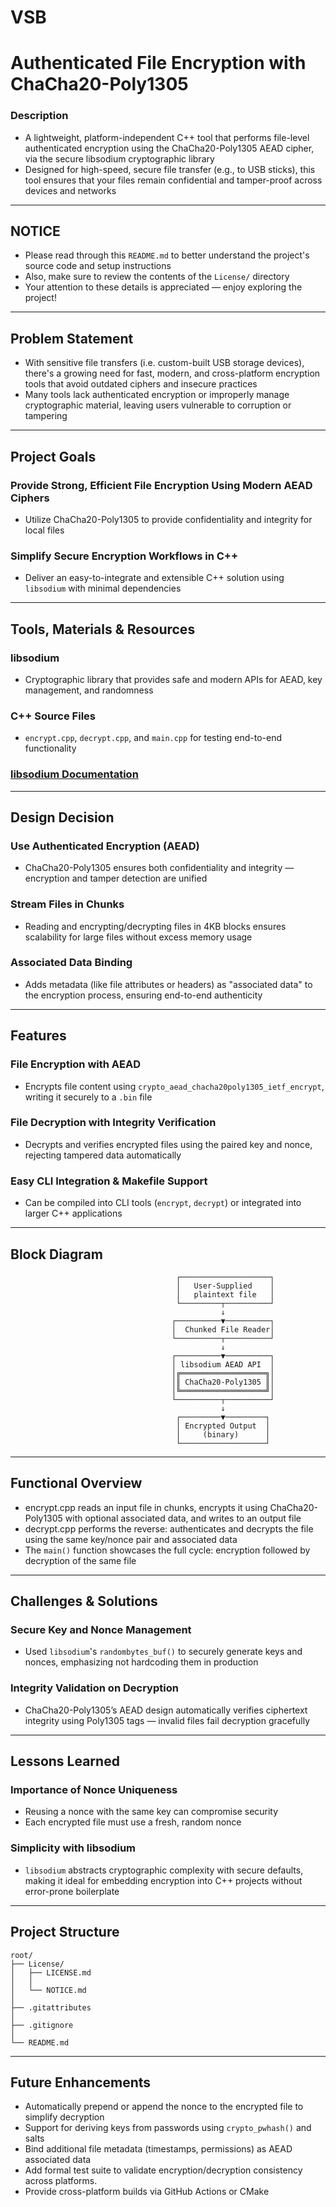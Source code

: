# VSB

# Authenticated File Encryption with ChaCha20-Poly1305

### Description

- A lightweight, platform-independent C++ tool that performs file-level authenticated encryption using the ChaCha20-Poly1305 AEAD cipher, via the secure libsodium cryptographic library
- Designed for high-speed, secure file transfer (e.g., to USB sticks), this tool ensures that your files remain confidential and tamper-proof across devices and networks

---

## NOTICE

- Please read through this `README.md` to better understand the project's source code and setup instructions
- Also, make sure to review the contents of the `License/` directory
- Your attention to these details is appreciated — enjoy exploring the project!

---

## Problem Statement

- With sensitive file transfers (i.e. custom-built USB storage devices), there's a growing need for fast, modern, and cross-platform encryption tools that avoid outdated ciphers and insecure practices
- Many tools lack authenticated encryption or improperly manage cryptographic material, leaving users vulnerable to corruption or tampering

---

## Project Goals

### Provide Strong, Efficient File Encryption Using Modern AEAD Ciphers

- Utilize ChaCha20-Poly1305 to provide confidentiality and integrity for local files

### Simplify Secure Encryption Workflows in C++

- Deliver an easy-to-integrate and extensible C++ solution using `libsodium` with minimal dependencies

---

## Tools, Materials & Resources

### libsodium

- Cryptographic library that provides safe and modern APIs for AEAD, key management, and randomness

### C++ Source Files

- `encrypt.cpp`, `decrypt.cpp`, and `main.cpp` for testing end-to-end functionality

### [libsodium Documentation](https://download.libsodium.org/doc/)

---

## Design Decision

### Use Authenticated Encryption (AEAD)

- ChaCha20-Poly1305 ensures both confidentiality and integrity — encryption and tamper detection are unified

### Stream Files in Chunks

- Reading and encrypting/decrypting files in 4KB blocks ensures scalability for large files without excess memory usage

### Associated Data Binding

- Adds metadata (like file attributes or headers) as "associated data" to the encryption process, ensuring end-to-end authenticity

---

## Features

### File Encryption with AEAD

- Encrypts file content using `crypto_aead_chacha20poly1305_ietf_encrypt`, writing it securely to a `.bin` file

### File Decryption with Integrity Verification

- Decrypts and verifies encrypted files using the paired key and nonce, rejecting tampered data automatically

### Easy CLI Integration & Makefile Support

- Can be compiled into CLI tools (`encrypt`, `decrypt`) or integrated into larger C++ applications

---

## Block Diagram

```plaintext
                                     ┌────────────────────┐
                                     │   User-Supplied    │
                                     │   plaintext file   │
                                     └─────────┬──────────┘
                                               ↓
                                    ┌──────────▼──────────┐
                                    │  Chunked File Reader│
                                    └──────────┬──────────┘
                                               ↓
                                    ┌──────────▼──────────┐
                                    │ libsodium AEAD API  │
                                    │╔═══════════════════╗│
                                    │║ ChaCha20-Poly1305 ║│
                                    │╚═══════════════════╝│
                                    └──────────┬──────────┘
                                               ↓
                                     ┌─────────▼─────────┐
                                     │ Encrypted Output  │
                                     │     (binary)      │
                                     └───────────────────┘

```

---

## Functional Overview

- encrypt.cpp reads an input file in chunks, encrypts it using ChaCha20-Poly1305 with optional associated data, and writes to an output file
- decrypt.cpp performs the reverse: authenticates and decrypts the file using the same key/nonce pair and associated data
- The `main()` function showcases the full cycle: encryption followed by decryption of the same file

---

## Challenges & Solutions

### Secure Key and Nonce Management

- Used `libsodium`'s `randombytes_buf()` to securely generate keys and nonces, emphasizing not hardcoding them in production

### Integrity Validation on Decryption

- ChaCha20-Poly1305’s AEAD design automatically verifies ciphertext integrity using Poly1305 tags — invalid files fail decryption gracefully

---

## Lessons Learned

### Importance of Nonce Uniqueness

- Reusing a nonce with the same key can compromise security
- Each encrypted file must use a fresh, random nonce

### Simplicity with libsodium

- `libsodium` abstracts cryptographic complexity with secure defaults, making it ideal for embedding encryption into C++ projects without error-prone boilerplate

---

## Project Structure

```plaintext
root/
├── License/
│   ├── LICENSE.md
│   │
│   └── NOTICE.md
│
├── .gitattributes
│
├── .gitignore
│
└── README.md

```

---

## Future Enhancements

- Automatically prepend or append the nonce to the encrypted file to simplify decryption
- Support for deriving keys from passwords using `crypto_pwhash()` and salts
- Bind additional file metadata (timestamps, permissions) as AEAD associated data
- Add formal test suite to validate encryption/decryption consistency across platforms.
- Provide cross-platform builds via GitHub Actions or CMake
